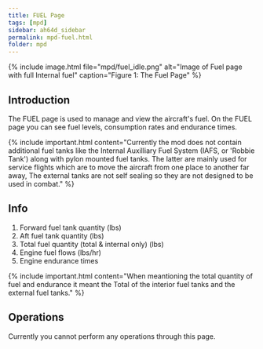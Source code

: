 ```yaml
---
title: FUEL Page
tags: [mpd]
sidebar: ah64d_sidebar
permalink: mpd-fuel.html
folder: mpd
---
```



{% include image.html file="mpd/fuel_idle.png" alt="Image of Fuel page with full Internal fuel" caption="Figure 1: The Fuel Page" %}


## Introduction
The FUEL page is used to manage and view the aircraft's fuel. On the FUEL page you can see fuel levels, consumption rates and endurance times.

{% include important.html content="Currently the mod does not contain additional fuel tanks like the Internal Auxilliary Fuel System (IAFS, or 'Robbie Tank') along with pylon mounted fuel tanks. The latter are mainly used for service flights which are to move the aircraft from one place to another far away, The external tanks are not self sealing so they are not designed to be used in combat." %}

## Info

1. Forward fuel tank quantity (lbs)
2. Aft fuel tank quantity (lbs)
3. Total fuel quantity (total & internal only) (lbs)
4. Engine fuel flows (lbs/hr)
5. Engine endurance times

{% include important.html content="When meantioning the total quantity of fuel and endurance it meant the Total of the interior fuel tanks and the external fuel tanks." %}

## Operations

Currently you cannot perform any operations through this page.